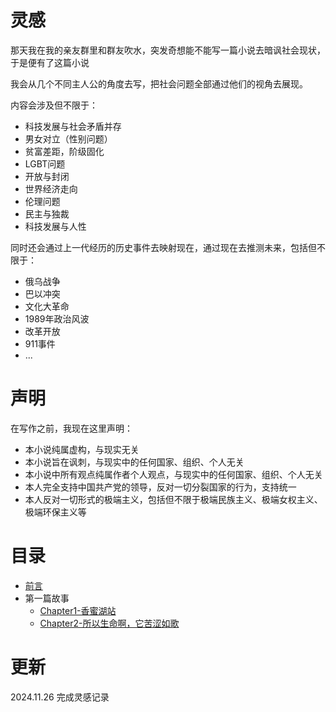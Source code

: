 # 灵感

那天我在我的亲友群里和群友吹水，突发奇想能不能写一篇小说去暗讽社会现状，于是便有了这篇小说

我会从几个不同主人公的角度去写，把社会问题全部通过他们的视角去展现。

内容会涉及但不限于：

- 科技发展与社会矛盾并存
- 男女对立（性别问题）
- 贫富差距，阶级固化
- LGBT问题
- 开放与封闭
- 世界经济走向
- 伦理问题
- 民主与独裁
- 科技发展与人性

同时还会通过上一代经历的历史事件去映射现在，通过现在去推测未来，包括但不限于：

- 俄乌战争
- 巴以冲突
- 文化大革命
- 1989年政治风波
- 改革开放
- 911事件
- ...

# 声明

在写作之前，我现在这里声明：

- 本小说纯属虚构，与现实无关
- 本小说旨在讽刺，与现实中的任何国家、组织、个人无关
- 本小说中所有观点纯属作者个人观点，与现实中的任何国家、组织、个人无关
- 本人完全支持中国共产党的领导，反对一切分裂国家的行为，支持统一
- 本人反对一切形式的极端主义，包括但不限于极端民族主义、极端女权主义、极端环保主义等

# 目录

- [前言](./content/preface.md)
- 第一篇故事
  + [Chapter1-香蜜湖站](/posts/tfw-c1)
  + [Chapter2-所以生命啊，它苦涩如歌](/posts/tfw-c2)

# 更新

2024.11.26 完成灵感记录
